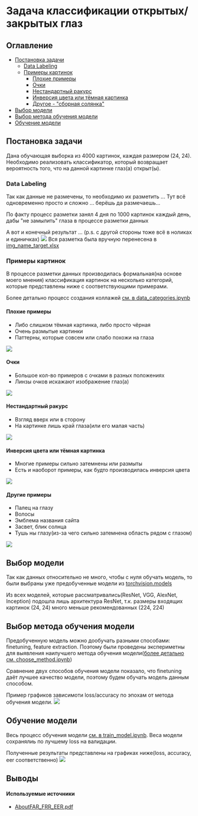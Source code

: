 # Задача классификации открытых/закрытых глаз


## Оглавление
- [Постановка задачи](#Постановка-задачи)
  - [Data Labeling](#Data-Labeling)
  - [Примеры картинок](#Примеры-картинок)
    - [Плохие примеры](#Плохие-примеры)
    - [Очки](#Очки)
    - [Нестандартный ракурс](#Нестандартный-ракурс)
    - [Инверсия цвета или тёмная картинка](#Инверсия-цвета-или-тёмная-картинка)
    - [Другое - "сборная солянка"](#Другие-примеры)
- [Выбор модели](#Выбор-модели)
- [Выбор метода обучения модели](#Выбор-метода-обучения-модели)
- [Обучение модели](#Обучение-модели)


## Постановка задачи
Дана обучающая выборка из 4000 картинок, каждая размером (24, 24).
Необходимо реализовать классификатор, который возвращает вероятность того,
что на данной картинке глаз(а) открыт(ы).

### Data Labeling
Так как данные не размечены, то необходимо их разметить ...
Тут всё одновременно просто и сложно ... берёшь да размечаешь...

По факту процесс разметки занял 4 дня по 1000 картинок каждый день, дабы "не замылить"
глаза в процессе разметки данных

А вот и конечный результат ... (p.s. c другой стороны тоже всё в ноликах и единичках)
![](for_readme/data_labeling.jpg)
Вся разметка была вручную перенесена в [img_name_target.xlsx](img_name_target.xlsx)

### Примеры картинок
В процессе разметки данных производилась формальная(на основе моего мнения) классификация
картинок на несколько категорий, которые представлены ниже с соответствующими примерами.

Более детально процесс создания коллажей [см. в data_categories.ipynb](for_readme/data_categories.ipynb)
#### Плохие примеры
- Либо слишком тёмная картинка, либо просто чёрная
- Очень размытые картинки
- Паттерны, которые совсем или слабо похожи на глаза

![](for_readme/bad_examples.png)

#### Очки
- Большое кол-во примеров с очками в разных положениях
- Линзы очков искажают изображение глаз(а)

![](for_readme/glasses_examples.png)

#### Нестандартный ракурс
- Взгляд вверх или в сторону 
- На картинке лишь край глаза(или его малая часть)

![](for_readme/position_examples.png)

#### Инверсия цвета или тёмная картинка
- Многие примеры сильно затемнены или размыты
- Есть и наоборот примеры, как будто производилась инверсия цвета

![](for_readme/color_examples.png)

#### Другие примеры
- Палец на глазу
- Волосы
- Эмблема названия сайта
- Засвет, блик солнца 
- Тушь ны глазу(из-за чего сильно затемнена область рядом с глазом) 

![](for_readme/other_examples.png)



## Выбор модели
Так как данных относительно не много, чтобы с нуля обучать модель,
то были выбраны уже предобученные модели из [torchvision.models](https://pytorch.org/vision/stable/models.html)

Из всех моделей, которые рассматривались(ResNet, VGG, AlexNet, Inception)
подошла лишь архитектура ResNet, т.к. размеры входящих картинок (24, 24)
много меньше рекомендованных (224, 224)


## Выбор метода обучения модели
Предобученную модель можно дообучать разными способами: 
finetuning, feature extraction. 
Поэтому были проведены экспериметны для выявления наилучшего
метода обучения модели([более детально см. choose_method.ipynb](choose_method.ipynb))

Сравнение двух способов обучения модели показало, что finetuning 
даёт лучшее качество модели, поэтому будем обучать модель
данным способом.

Пример графиков зависимоти loss/accuracy по эпохам от метода обучения модели.
![](plots_checkpoints/comparison_two_methods.png)


## Обучение модели
Весь процесс обучения модели [см. в train_model.ipynb](train_model.ipynb).
Веса модели сохранялиь по лучшему loss на валидации.

Полученные результаты представлены на графиках ниже(loss, accuracy, eer соответственно)
![](plots_checkpoints/train_val_loss_metrics_history.png)


## Выводы



#### Используемые источники
- [AboutFAR_FRR_EER.pdf](other_resources/AboutFAR_FRR_EER.pdf)

